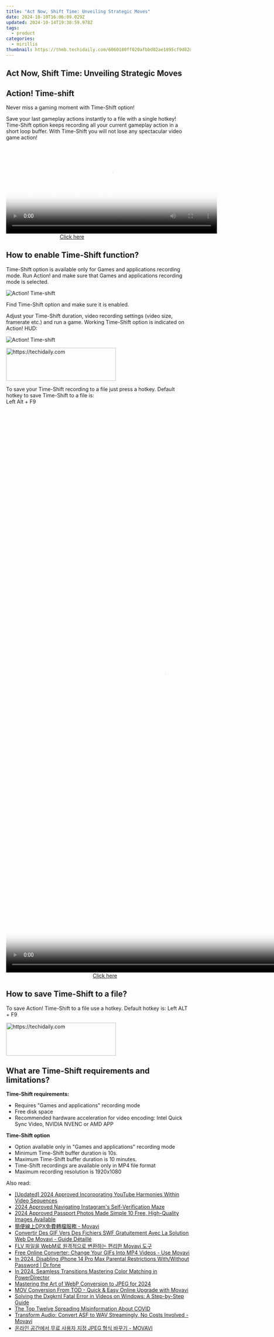 ```yaml
---
title: "Act Now, Shift Time: Unveiling Strategic Moves"
date: 2024-10-10T16:06:09.029Z
updated: 2024-10-14T19:38:59.978Z
tags:
  - product
categories:
  - mirillis
thumbnail: https://thmb.techidaily.com/6060180ff020afbbd02ae1895cf9d82d0058a11f9344fe92d8db0b4a31855d9f.JPG
---
```


## Act Now, Shift Time: Unveiling Strategic Moves

## Action! Time-shift

Never miss a gaming moment with Time-Shift option!

Save your last gameplay actions instantly to a file with a single hotkey! Time-Shift option keeps recording all your current gameplay action in a short loop buffer. With Time-Shift you will not lose any spectacular video game action!

<!-- affiliate ads begin -->
<span id="1983575">
					<video width="576" height="240" style="cursor:pointer"
           poster="//a.impactradius-go.com/display-clicktoplayimage/1983575.png"
           onclick="if(!this.playClicked){this.play();this.setAttribute('controls',true);this.playClicked=true;}">
	   <source src="//a.impactradius-go.com/display-ad/22993-1983575">
	   <img src="//a.impactradius-go.com/display-clicktoplayimage/1983575.png" style="border: none; height: 100%; width: 100%; object-fit: contain">
	</video>
	<div style="width:360px;text-align:center"><a href="javascript:window.open(decodeURIComponent('https%3A%2F%2Fhomestyler.sjv.io%2Fc%2F5597632%2F1983575%2F22993'), '_blank');void(0);">Click here</a></div>
</span>
<img height="0" width="0" src="https://imp.pxf.io/i/5597632/1983575/22993" style="position:absolute;visibility:hidden;" border="0" />
<!-- affiliate ads end -->

## How to enable Time-Shift function?

Time-Shift option is available only for Games and applications recording mode. Run Action! and make sure that Games and applications recording mode is selected. 

![Action! Time-shift](https://mirillis.com/res/old/media/images/product/time_shift/FEATURE_Time-shift_08.jpg) 

Find Time-Shift option and make sure it is enabled.

Adjust your Time-Shift duration, video recording settings (video size, framerate etc.) and run a game. Working Time-Shift option is indicated on Action! HUD:

![Action! Time-shift](https://mirillis.com/res/old/media/images/product/time_shift/FEATURE_Time-shift_10.jpg) 

<!-- affiliate ads begin -->
<a href="https://aligracehair.sjv.io/c/5597632/2036467/19272" target="_top" id="2036467">
  <img src="//a.impactradius-go.com/display-ad/19272-2036467" border="0" alt="https://techidaily.com" width="300" height="90"/>
</a>
<img height="0" width="0" src="https://aligracehair.sjv.io/i/5597632/2036467/19272" style="position:absolute;visibility:hidden;" border="0" />
<!-- affiliate ads end -->

To save your Time-Shift recording to a file just press a hotkey. Default hotkey to save Time-Shift to a file is:   
Left Alt + F9

<!-- affiliate ads begin -->
<span id="1424533">
					<video width="864" height="1536" style="cursor:pointer"
           poster="//a.impactradius-go.com/display-clicktoplayimage/1424533.png"
           onclick="if(!this.playClicked){this.play();this.setAttribute('controls',true);this.playClicked=true;}">
	   <source src="//a.impactradius-go.com/display-ad/16446-1424533">
	   <img src="//a.impactradius-go.com/display-clicktoplayimage/1424533.png" style="border: none; height: 100%; width: 100%; object-fit: contain">
	</video>
	<div style="width:540px;text-align:center"><a href="javascript:window.open(decodeURIComponent('https%3A%2F%2Flaganoo.pxf.io%2Fc%2F5597632%2F1424533%2F16446'), '_blank');void(0);">Click here</a></div>
</span>
<img height="0" width="0" src="https://imp.pxf.io/i/5597632/1424533/16446" style="position:absolute;visibility:hidden;" border="0" />
<!-- affiliate ads end -->

## How to save Time-Shift to a file?

To save Action! Time-Shift to a file use a hotkey. Default hotkey is: Left ALT + F9

<!-- affiliate ads begin -->
<a href="https://aligracehair.sjv.io/c/5597632/1938745/19272" target="_top" id="1938745">
  <img src="//a.impactradius-go.com/display-ad/19272-1938745" border="0" alt="https://techidaily.com" width="300" height="90"/>
</a>
<img height="0" width="0" src="https://aligracehair.sjv.io/i/5597632/1938745/19272" style="position:absolute;visibility:hidden;" border="0" />
<!-- affiliate ads end -->

## What are Time-Shift requirements and limitations?

  
**Time-Shift requirements:**

* Requires "Games and applications" recording mode
* Free disk space
* Recommended hardware acceleration for video encoding: Intel Quick Sync Video, NVIDIA NVENC or AMD APP

**Time-Shift option**

* Option available only in "Games and applications" recording mode
* Minimum Time-Shift buffer duration is 10s.
* Maximum Time-Shift buffer duration is 10 minutes.
* Time-Shift recordings are available only in MP4 file format
* Maximum recording resolution is 1920x1080

<ins class="adsbygoogle"
     style="display:block"
     data-ad-format="autorelaxed"
     data-ad-client="ca-pub-7571918770474297"
     data-ad-slot="1223367746"></ins>

<ins class="adsbygoogle"
     style="display:block"
     data-ad-client="ca-pub-7571918770474297"
     data-ad-slot="8358498916"
     data-ad-format="auto"
     data-full-width-responsive="true"></ins>

<span class="atpl-alsoreadstyle">Also read:</span>
<div><ul>
<li><a href="https://fox-http.techidaily.com/updated-2024-approved-incorporating-youtube-harmonies-within-video-sequences/"><u>[Updated] 2024 Approved Incorporating YouTube Harmonies Within Video Sequences</u></a></li>
<li><a href="https://instagram-video-recordings.techidaily.com/2024-approved-navigating-instagrams-self-verification-maze/"><u>2024 Approved Navigating Instagram's Self-Verification Maze</u></a></li>
<li><a href="https://extra-approaches.techidaily.com/2024-approved-passport-photos-made-simple-10-free-high-quality-images-available/"><u>2024 Approved Passport Photos Made Simple 10 Free, High-Quality Images Available</u></a></li>
<li><a href="https://win-tricks.techidaily.com/1726220690734-dpx-movavi/"><u>簡便線上DPX免費轉檔服務 - Movavi</u></a></li>
<li><a href="https://win-tricks.techidaily.com/convertir-des-gif-vers-des-fichiers-swf-gratuitement-avec-la-solution-web-de-movavi-guide-detaille/"><u>Convertir Des GIF Vers Des Fichiers SWF Gratuitement Avec La Solution Web De Movavi - Guide Détaillé</u></a></li>
<li><a href="https://win-tricks.techidaily.com/flv-webm-movavi/"><u>FLV 파일을 WebM로 원격적으로 변환하는 편리한 Movavi 도구</u></a></li>
<li><a href="https://win-tricks.techidaily.com/free-online-converter-change-your-gifs-into-mp4-videos-use-movavi/"><u>Free Online Converter: Change Your GIFs Into MP4 Videos - Use Movavi</u></a></li>
<li><a href="https://iphone-unlock.techidaily.com/in-2024-disabling-iphone-14-pro-max-parental-restrictions-withwithout-password-drfone-by-drfone-ios/"><u>In 2024, Disabling iPhone 14 Pro Max Parental Restrictions With/Without Password | Dr.fone</u></a></li>
<li><a href="https://ai-driven-video-production.techidaily.com/in-2024-seamless-transitions-mastering-color-matching-in-powerdirector/"><u>In 2024, Seamless Transitions Mastering Color Matching in PowerDirector</u></a></li>
<li><a href="https://article-tips.techidaily.com/mastering-the-art-of-webp-conversion-to-jpeg-for-2024/"><u>Mastering the Art of WebP Conversion to JPEG for 2024</u></a></li>
<li><a href="https://win-tricks.techidaily.com/mov-conversion-from-tod-quick-and-easy-online-upgrade-with-movavi/"><u>MOV Conversion From TOD - Quick & Easy Online Upgrade with Movavi</u></a></li>
<li><a href="https://common-error.techidaily.com/solving-the-dxgkrnl-fatal-error-in-videos-on-windows-a-step-by-step-guide/"><u>Solving the Dxgkrnl Fatal Error in Videos on Windows: A Step-by-Step Guide</u></a></li>
<li><a href="https://facebook.techidaily.com/the-top-twelve-spreading-misinformation-about-covid/"><u>The Top Twelve Spreading Misinformation About COVID</u></a></li>
<li><a href="https://win-tricks.techidaily.com/transform-audio-convert-asf-to-wav-streamingly-no-costs-involved-movavi/"><u>Transform Audio: Convert ASF to WAV Streamingly, No Costs Involved - Movavi</u></a></li>
<li><a href="https://win-tricks.techidaily.com/1726226768932-jpeg-movavi/"><u>온라인 공간에서 무료 사용자 지정 JPEG 형식 바꾸기 - MOVAVI</u></a></li>
</ul></div>

